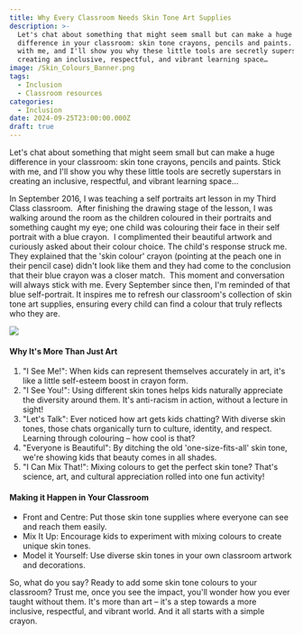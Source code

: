```yaml
---
title: Why Every Classroom Needs Skin Tone Art Supplies
description: >-
  Let's chat about something that might seem small but can make a huge
  difference in your classroom: skin tone crayons, pencils and paints. Stick
  with me, and I'll show you why these little tools are secretly superstars in
  creating an inclusive, respectful, and vibrant learning space…
image: /Skin_Colours_Banner.png
tags:
  - Inclusion
  - Classroom resources
categories:
  - Inclusion
date: 2024-09-25T23:00:00.000Z
draft: true
---
```


Let's chat about something that might seem small but can make a huge difference in your classroom: skin tone crayons, pencils and paints. Stick with me, and I'll show you why these little tools are secretly superstars in creating an inclusive, respectful, and vibrant learning space…

In September 2016, I was teaching a self portraits art lesson in my Third Class classroom.  After finishing the drawing stage of the lesson, I was walking around the room as the children coloured in their portraits and something caught my eye; one child was colouring their face in their self portrait with a blue crayon.  I complimented their beautiful artwork and curiously asked about their colour choice. The child's response struck me. They explained that the 'skin colour' crayon (pointing at the peach one in their pencil case) didn't look like them and they had come to the conclusion that their blue crayon was a closer match.  This moment and conversation will always stick with me. Every September since then, I'm reminded of that blue self-portrait. It inspires me to refresh our classroom's collection of skin tone art supplies, ensuring every child can find a colour that truly reflects who they are.

![](/Child-painting-family.png)

#### Why It's More Than Just Art

1. "I See Me!": When kids can represent themselves accurately in art, it's like a little self-esteem boost in crayon form.
2. "I See You!": Using different skin tones helps kids naturally appreciate the diversity around them. It's anti-racism in action, without a lecture in sight!
3. "Let's Talk": Ever noticed how art gets kids chatting? With diverse skin tones, those chats organically turn to culture, identity, and respect. Learning through colouring – how cool is that?
4. "Everyone is Beautiful": By ditching the old 'one-size-fits-all' skin tone, we're showing kids that beauty comes in all shades.
5. "I Can Mix That!": Mixing colours to get the perfect skin tone? That's science, art, and cultural appreciation rolled into one fun activity!

#### Making it Happen in Your Classroom

* Front and Centre: Put those skin tone supplies where everyone can see and reach them easily.
* Mix It Up: Encourage kids to experiment with mixing colours to create unique skin tones.
* Model it Yourself: Use diverse skin tones in your own classroom artwork and decorations.

So, what do you say? Ready to add some skin tone colours to your classroom? Trust me, once you see the impact, you'll wonder how you ever taught without them. It's more than art – it's a step towards a more inclusive, respectful, and vibrant world. And it all starts with a simple crayon.
